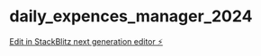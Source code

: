 # daily_expences_manager_2024

[Edit in StackBlitz next generation editor ⚡️](https://stackblitz.com/~/github.com/itzmenadun/daily_expences_manager_2024)